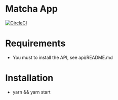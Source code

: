 # Matcha App

[![CircleCI](https://circleci.com/gh/mi-mazouz/Matcha-WIP/tree/master.svg?style=svg)](https://circleci.com/gh/mi-mazouz/Matcha-WIP/tree/master)

# Requirements

- You must to install the API, see api/README.md

# Installation

- yarn && yarn start
